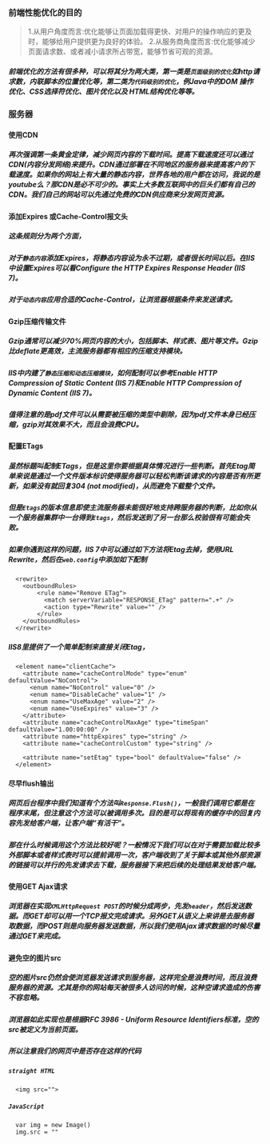 ### 前端性能优化的目的

>1.从用户角度而言:优化能够让页面加载得更快、对用户的操作响应的更及时，能够给用户提供更为良好的体验。 
>2.从服务商角度而言:优化能够减少页面请求数、或者减小请求所占带宽，能够节省可观的资源。

##### 前端优化的方法有很多种，可以将其分为两大类，第一类是`页面级别的优化`如http请求数，内联脚本的位置优化等，第二类为`代码级别的优化`，例Java中的DOM 操作优化、CSS选择符优化、图片优化以及 HTML结构优化等等。

### 服务器

#### 使用CDN
##### 再次强调第一条黄金定律，减少网页内容的下载时间。提高下载速度还可以通过CDN(内容分发网络)来提升。CDN通过部署在不同地区的服务器来提高客户的下载速度。如果你的网站上有大量的静态内容，世界各地的用户都在访问，我说的是youtube么？那CDN是必不可少的。事实上大多数互联网中的巨头们都有自己的CDN。我们自己的网站可以先通过免费的CDN供应商来分发网页资源。

#### 添加Expires 或Cache-Control报文头

##### 这条规则分为两个方面，

##### 对于`静态内容`添加Expires，将静态内容设为永不过期，或者很长时间以后。在IIS中设置Expires可以看Configure the HTTP Expires Response Header (IIS 7)。

##### 对于`动态内容`应用合适的Cache-Control，让浏览器根据条件来发送请求。

#### Gzip压缩传输文件

##### Gzip通常可以减少70%网页内容的大小，包括脚本、样式表、图片等文件。Gzip比deflate更高效，主流服务器都有相应的压缩支持模块。

##### IIS中内建了`静态压缩和动态压缩模块`，如何配制可以参考Enable HTTP Compression of Static Content (IIS 7)和Enable HTTP Compression of Dynamic Content (IIS 7)。

##### 值得注意的是pdf文件可以从需要被压缩的类型中剔除，因为pdf文件本身已经压缩，gzip对其效果不大，而且会浪费CPU。

#### 配置ETags

##### 虽然标题叫配制ETags，但是这里你要根据具体情况进行一些判断。首先Etag简单来说是通过一个文件版本标识使得服务器可以轻松判断该请求的内容是否有所更新，如果没有就回复304 (not modified)，从而避免下载整个文件。

##### 但是`Etags`的版本信息即使主流服务器未能很好地支持跨服务器的判断，比如你从一个服务器集群中一台得到`Etags`，然后发送到了另一台那么校验很有可能会失败。

##### 如果你遇到这样的问题，IIS 7中可以通过如下方法将Etag去掉，使用URL Rewrite，然后在`web.config`中添加如下配制

      <rewrite>
        <outboundRules>
            <rule name="Remove ETag">
              <match serverVariable="RESPONSE_ETag" pattern=".+" />
              <action type="Rewrite" value="" />
            </rule>
        </outboundRules>
      </rewrite>

##### IIS8里提供了一个简单配制来直接关闭Etag，

      <element name="clientCache">
        <attribute name="cacheControlMode" type="enum" defaultValue="NoControl">
          <enum name="NoControl" value="0" />
          <enum name="DisableCache" value="1" />
          <enum name="UseMaxAge" value="2" />
          <enum name="UseExpires" value="3" />
        </attribute>
        <attribute name="cacheControlMaxAge" type="timeSpan" defaultValue="1.00:00:00" />
        <attribute name="httpExpires" type="string" />
        <attribute name="cacheControlCustom" type="string" />
        
        <attribute name="setEtag" type="bool" defaultValue="false" />
      </element>

#### 尽早flush输出

##### 网页后台程序中我们知道有个方法叫`Response.Flush()`，一般我们调用它都是在程序末尾，但注意这个方法可以被调用多次。目的是可以将现有的缓存中的回复内容先发给客户端，让客户端“有活干”。

##### 那在什么时候调用这个方法比较好呢？一般情况下我们可以在对于需要加载比较多外部脚本或者样式表时可以提前调用一次，客户端收到了关于脚本或其他外部资源的链接可以并行的先发请求去下载，服务器接下来把后续的处理结果发给客户端。

#### 使用GET Ajax请求

##### 浏览器在实现`XMLHttpRequest POST`的时候分成两步，先发`header`，然后发送数据。而GET却可以用一个TCP报文完成请求。另外GET从语义上来讲是去服务器取数据，而POST则是向服务器发送数据，所以我们使用Ajax请求数据的时候尽量通过GET来完成。

#### 避免空的图片src

##### 空的图片src仍然会使浏览器发送请求到服务器，这样完全是浪费时间，而且浪费服务器的资源。尤其是你的网站每天被很多人访问的时候，这种空请求造成的伤害不容忽略。

##### 浏览器如此实现也是根据RFC 3986 - Uniform Resource Identifiers标准，空的src被定义为当前页面。

##### 所以注意我们的网页中是否存在这样的代码

##### `straight HTML` 
      <img src="">

##### `JavaScript` 
      var img = new Image()
      img.src = ""